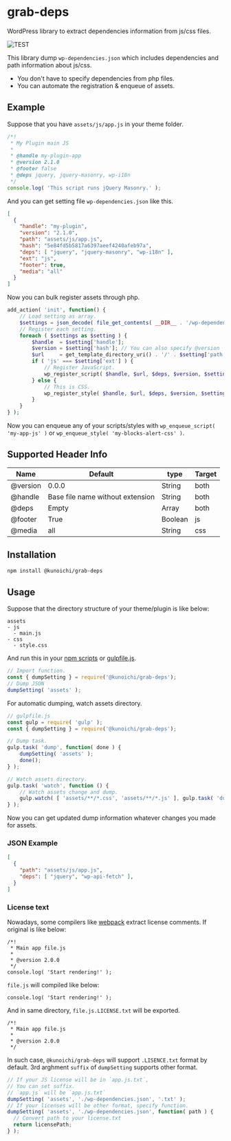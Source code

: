 # grab-deps

WordPress library to extract dependencies information from js/css 
files.

![TEST](https://github.com/kuno1/grab-deps/workflows/Grab%20deps%20test./badge.svg?branch=master)

This library dump `wp-dependencies.json` which includes dependencies and path information about js/css.

- You don't have to specify dependencies from php files.
- You can automate the registration & enqueue of assets.

## Example

Suppose that you have `assets/js/app.js` in your theme folder.

```js
/*!
 * My Plugin main JS
 * 
 * @handle my-plugin-app
 * @version 2.1.0
 * @footer false
 * @deps jquery, jquery-masonry, wp-i18n
 */
console.log( 'This script runs jQuery Masonry.' );
```

And you can get setting file `wp-dependencies.json` like this.

```json
[
  {
    "handle": "my-plugin",
    "version": "2.1.0",
    "path": "assets/js/app.js",
    "hash": "5e84fd5b5817a6397aeef4240afeb97a",
    "deps": [ "jquery", "jquery-masonry", "wp-i18n" ],
    "ext": "js",
    "footer": true,
    "media": "all"
  }
]
```

Now you can bulk register assets through php.

```php
add_action( 'init', function() {
    // Load setting as array.
    $settings = json_decode( file_get_contents( __DIR__ . '/wp-dependencies.json' ), true );
    // Register each setting.
    foreach ( $settings as $setting ) {
        $handle  = $setting['handle'];
        $version = $setting['hash']; // You can also specify @version
        $url     = get_template_directory_uri() . '/' . $setting['path'];
        if ( 'js' === $setting['ext'] ) {
            // Register JavaScript.
            wp_register_script( $handle, $url, $deps, $version, $setting['footer'] );
        } else {
            // This is CSS.
            wp_register_style( $handle, $url, $deps, $version, $setting['media'] ); 
        }
    }
} );
```

Now you can enqueue any of your scripts/styles with `wp_enqueue_script( 'my-app-js' )` or `wp_enqueue_style( 'my-blocks-alert-css' )`.

## Supported Header Info

| Name     | Default                          | type    | Target |
|----------|----------------------------------|---------|--------|
| @version | 0.0.0                            | String  | both   |
| @handle  | Base file name without extension | String  | both   |
| @deps    | Empty                            | Array   | both   |
| @footer  | True                             | Boolean | js     |
| @media   | all                              | String  | css    |

## Installation

```bash
npm install @kunoichi/grab-deps
```

## Usage

Suppose that the directory structure of your theme/plugin is like below:

```
assets
- js
  - main.js
- css
  - style.css
```

And run this in your [npm scripts](https://docs.npmjs.com/misc/scripts) or [gulpfile.js](https://gulpjs.com/).

```js
// Import function.
const { dumpSetting } = require('@kunoichi/grab-deps');
// Dump JSON
dumpSetting( 'assets' );
```

For automatic dumping, watch assets directory.

```js
// gulpfile.js
const gulp = require( 'gulp' );
const { dumpSetting } = require('@kunoichi/grab-deps');

// Dump task.
gulp.task( 'dump', function( done ) {
	dumpSetting( 'assets' );
	done();
} );

// Watch assets directory.
gulp.task( 'watch', function () {
	// Watch assets change and dump.
	gulp.watch( [ 'assets/**/*.css', 'assets/**/*.js' ], gulp.task( 'dump' ) );
} );
```

Now you can get updated dump information whatever changes you made for assets.

### JSON Example

```json
[
  {
    "path": "assets/js/app.js",
    "deps": [ "jquery", "wp-api-fetch" ],
  }
]
```

### License text

Nowadays, some compilers like [webpack](https://webpack.js.org/plugins/terser-webpack-plugin/) extract license comments. If original is like below:

```
/*!
 * Main app file.js
 * 
 * @version 2.0.0
 */
console.log( 'Start rendering!' );
```

`file.js` will compiled like below:

```
console.log( 'Start rendering!' );
```

And in same directory, `file.js.LICENSE.txt` will be exported.

```
/*!
 * Main app file.js
 * 
 * @version 2.0.0
 */
```

In such case, `@kunoichi/grab-deps` will support `.LISENCE.txt` format by default. 3rd arghment `suffix` of `dumpSetting` supports other format.

```js
// If your JS license will be in `app.js.txt`,
// You can set suffix.
// `app.js` will be `app.js.txt`
dumpSetting( 'assets', './wp-dependencies.json', '.txt' );
// If your licenses will be other format, specify function.
dumpSetting( 'assets', './wp-dependencies.json', function( path ) {
  // Convert path to your license.txt
  return licensePath;
} );
```
